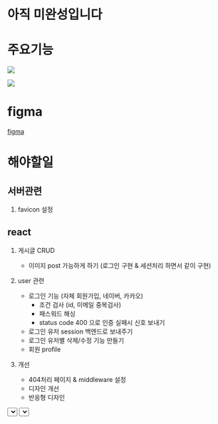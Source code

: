 # 아직 미완성입니다


# 주요기능

![](https://user-images.githubusercontent.com/105098581/230824846-92a0fbee-27bc-4230-bb5c-35b58b3a0db6.png)


![](https://user-images.githubusercontent.com/105098581/230824560-14425091-f4ad-4a8b-b51a-086a4e6c533f.gif)


# figma

[figma](https://www.figma.com/file/VdqnJ2uhOuZA9jhywhxCsX/Like-Reddit?node-id=8-70&t=WSYYUJuWCmMMVJgE-0)

# 해야할일

## 서버관련
1. favicon 설정

## react

1. 게시글 CRUD
   - 이미지 post 가능하게 하기 (로그인 구현 & 세션처리 하면서 같이 구현)
    
2. user 관련
   - 로그인 기능 (자체 회원가입, 네이버, 카카오)
     - 조건 검사 (id, 이메일 중복검사)
     - 패스워드 해싱
     - status code 400 으로 인증 실패시 신호 보내기
   - 로그인 유저 session 백엔드로 보내주기
   - 로그인 유저별 삭제/수정 기능 만들기
   - 회원 profile

3. 개선
   - 404처리 페이지 & middleware 설정
   - 디자인 개선 
   - 반응형 디자인 


<select id="getThreads">
   SELECT p.*, u.nickname, u.img_url AS userimg , COUNT(c.comment_id) AS commentCnt
   FROM post p
   LEFT OUTER JOIN user u ON p.user_id = u.user_id
   LEFT OUTER JOIN comment c ON p.post_id = c.post_id
   GROUP BY p.post_id, p.title, p.content, p.created, p.img_name, p.img_url, p.like, p.modified, p.user_id, u.nickname, u.img_url
   ORDER BY ${orderCommend} ${orderby}
      <if test="offset >= 0">
         LIMIT 4 OFFSET ${offset}
      </if>
</select>


<select id="selectCountAll">
   SELECT COUNT(*) AS postCount FROM post
      <if test="searchKeyword != null and searchKeyword != ''">
         <if test="keywordoption == 'title'">
         WHERE post.title LIKE CONCAT('%', #{searchKeyword}, '%')
         </if>
         <if test="keywordoption == 'user'">
         WHERE user.nickname LIKE CONCAT('%', #{searchKeyword}, '%')
         </if>
         <if test="keywordoption == 'content'">
         WHERE post.content LIKE CONCAT('%', #{searchKeyword}, '%')
         </if>
      </if>
</select>
